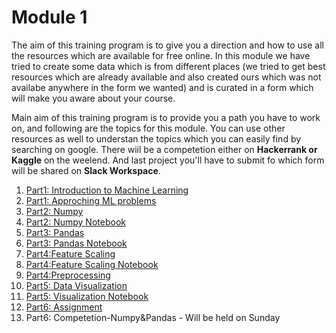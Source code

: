 # Module 1

The aim of this training program is to give you a direction and how to use all the resources which are available for free online. 
In this module we have tried to create some data which is from different places (we tried to get best resources which are already available and also created ours which was not availabe anywhere in the form we wanted) and is curated in a form which will make you aware about your course.

Main aim of this training program is to provide you a path you have to work on, and following are the topics for this module. You can use other resources as well to understan the topics which you can easily find by searching on google. There wiil be a competetion either on **Hackerrank or Kaggle** on the weelend. And last project you'll have to submit fo which form will be shared on **Slack Workspace**.

1. [Part1: Introduction to Machine Learning ](ML_Introduction.md)
2. [Part1: Approching ML problems ](ML_Approches.md)
3. [Part2: Numpy](Numpy.md)
4. [Part2: Numpy Notebook](Numpy.ipynb)
5. [Part3: Pandas](Pandas.md)
6. [Part3: Pandas Notebook](Pandas.ipynb)
7. [Part4:Feature Scaling](Feature_Scaling.md)
8. [Part4:Feature Scaling Notebook](Feature_Scaling.ipynb)
9. [Part4:Preprocessing](Data_Preprocessing.md)
10. [Part5: Data Visualization ](EDA.md)
11. [Part5: Visualization Notebook](EDA.ipynb)
12. [Part6: Assignment](Assignment.md)
13. Part6: Competetion-Numpy&Pandas - Will be held on Sunday

